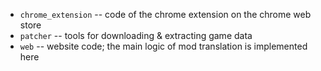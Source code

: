 * `chrome_extension` -- code of the chrome extension on the chrome web store
* `patcher` -- tools for downloading & extracting game data
* `web` -- website code; the main logic of mod translation is implemented here
